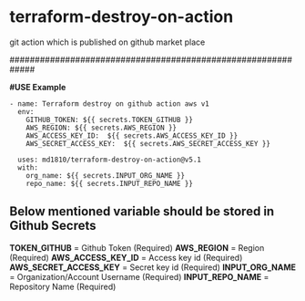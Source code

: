 # terraform-destroy-on-action


git action which is published on github market place

#############################################################

**#USE Example**

    - name: Terraform destroy on github action aws v1
      env:
        GITHUB_TOKEN: ${{ secrets.TOKEN_GITHUB }}
        AWS_REGION: ${{ secrets.AWS_REGION }}
        AWS_ACCESS_KEY_ID:  ${{ secrets.AWS_ACCESS_KEY_ID }}
        AWS_SECRET_ACCESS_KEY:  ${{ secrets.AWS_SECRET_ACCESS_KEY }}
      
      uses: md1810/terraform-destroy-on-action@v5.1
      with:
        org_name: ${{ secrets.INPUT_ORG_NAME }}
        repo_name: ${{ secrets.INPUT_REPO_NAME }}



## **Below mentioned variable should be stored in Github Secrets**

**TOKEN_GITHUB**            = Github Token (Required)
**AWS_REGION**              = Region (Required)
**AWS_ACCESS_KEY_ID**       = Access key id (Required)
**AWS_SECRET_ACCESS_KEY**   = Secret key id (Required)
**INPUT_ORG_NAME**          = Organization/Account Username (Required)
**INPUT_REPO_NAME**         = Repository Name (Required)
